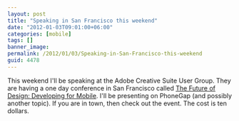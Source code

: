 ```yaml
---
layout: post
title: "Speaking in San Francisco this weekend"
date: "2012-01-03T09:01:00+06:00"
categories: [mobile]
tags: []
banner_image: 
permalink: /2012/01/03/Speaking-in-San-Francisco-this-weekend
guid: 4478
---
```


This weekend I'll be speaking at the Adobe Creative Suite User Group. They are having a one day conference in San Francisco called <a href="http://www.meetup.com/creativesuitesanjose/events/41143312/">The Future of Design: Developing for Mobile</a>. I'll be presenting on PhoneGap (and possibly another topic). If you are in town, then check out the event. The cost is ten dollars.